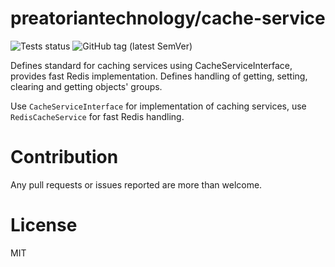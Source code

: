 preatoriantechnology/cache-service
==================================

![Tests status](https://github.com/praetoriantechnology/cache-service/workflows/Tests/badge.svg)
![GitHub tag (latest SemVer)](https://img.shields.io/github/v/tag/praetoriantechnology/cache-service?label=latest%20version&sort=semver)

Defines standard for caching services using CacheServiceInterface, provides fast
Redis implementation. Defines handling of getting, setting, clearing and getting
objects' groups.

Use `CacheServiceInterface` for implementation of caching services, use
`RedisCacheService` for fast Redis handling.

# Contribution

Any pull requests or issues reported are more than welcome.

# License

MIT